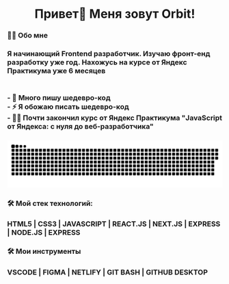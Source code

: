 ###

<h1 align="center">Привет👋 Меня зовут Orbit!</h1>

###

<h3 align="left">👩‍💻  Обо мне</h3>

### <p align="left">Я начинающий Frontend разработчик. Изучаю фронт-енд разработку уже год. Нахожусь на курсе от Яндекс Практикума уже 6 месяцев</p>

### <br>- 🔭 Много пишу шедевро-код <br>- ⚡ Я обожаю писать шедевро-код <br>- 👩‍💻 Почти закончил курс от Яндекс Практикума "JavaScript от Яндекса: с нуля до веб-разработчика"

###

<p align="center">
 <img width="1100" src="snake.svg" alt="snake"/>
</p>

###

<h3 align="left">🛠 Мой стек технологий:</h3>

### HTML5 | CSS3 | JAVASCRIPT | REACT.JS | NEXT.JS | EXPRESS | NODE.JS | EXPRESS

<h3 align="left">🛠 Мои инструменты</h3>

### VSCODE | FIGMA | NETLIFY | GIT BASH | GITHUB DESKTOP

###

